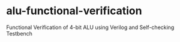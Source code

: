 # alu-functional-verification
Functional Verification of 4-bit ALU using Verilog and Self-checking Testbench
